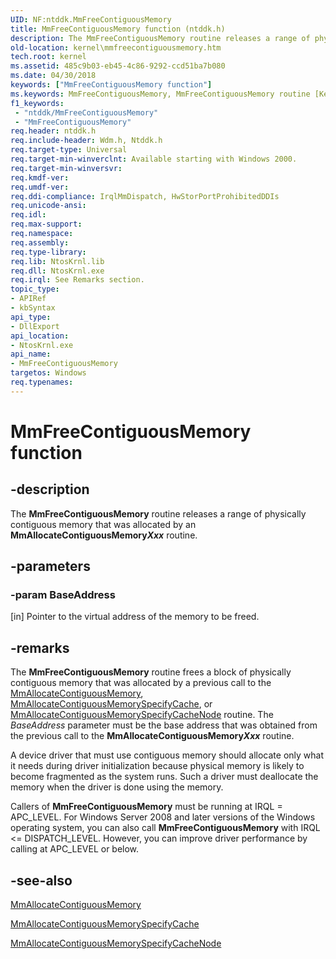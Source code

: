 ```yaml
---
UID: NF:ntddk.MmFreeContiguousMemory
title: MmFreeContiguousMemory function (ntddk.h)
description: The MmFreeContiguousMemory routine releases a range of physically contiguous memory that was allocated by an MmAllocateContiguousMemoryXxx routine.
old-location: kernel\mmfreecontiguousmemory.htm
tech.root: kernel
ms.assetid: 485c9b03-eb45-4c86-9292-ccd51ba7b080
ms.date: 04/30/2018
keywords: ["MmFreeContiguousMemory function"]
ms.keywords: MmFreeContiguousMemory, MmFreeContiguousMemory routine [Kernel-Mode Driver Architecture], k106_1b930a75-7382-4a6c-a638-3e7675f43f83.xml, kernel.mmfreecontiguousmemory, wdm/MmFreeContiguousMemory
f1_keywords:
 - "ntddk/MmFreeContiguousMemory"
 - "MmFreeContiguousMemory"
req.header: ntddk.h
req.include-header: Wdm.h, Ntddk.h
req.target-type: Universal
req.target-min-winverclnt: Available starting with Windows 2000.
req.target-min-winversvr: 
req.kmdf-ver: 
req.umdf-ver: 
req.ddi-compliance: IrqlMmDispatch, HwStorPortProhibitedDDIs
req.unicode-ansi: 
req.idl: 
req.max-support: 
req.namespace: 
req.assembly: 
req.type-library: 
req.lib: NtosKrnl.lib
req.dll: NtosKrnl.exe
req.irql: See Remarks section.
topic_type:
- APIRef
- kbSyntax
api_type:
- DllExport
api_location:
- NtosKrnl.exe
api_name:
- MmFreeContiguousMemory
targetos: Windows
req.typenames: 
---
```


# MmFreeContiguousMemory function


## -description


The <b>MmFreeContiguousMemory</b> routine releases a range of physically contiguous memory that was allocated by an <b>MmAllocateContiguousMemory<i>Xxx</i></b> routine.


## -parameters




### -param BaseAddress 
[in]
Pointer to the virtual address of the memory to be freed.


## -remarks



The <b>MmFreeContiguousMemory</b> routine frees a block of physically contiguous memory that was allocated by a previous call to the <a href="https://docs.microsoft.com/windows-hardware/drivers/ddi/wdm/nf-wdm-mmallocatecontiguousmemory">MmAllocateContiguousMemory</a>, <a href="https://docs.microsoft.com/windows-hardware/drivers/ddi/wdm/nf-wdm-mmallocatecontiguousmemoryspecifycache">MmAllocateContiguousMemorySpecifyCache</a>, or <a href="https://docs.microsoft.com/windows-hardware/drivers/ddi/wdm/nf-wdm-mmallocatecontiguousmemoryspecifycachenode">MmAllocateContiguousMemorySpecifyCacheNode</a> routine. The <i>BaseAddress</i> parameter must be the base address that was obtained from the previous call to the <b>MmAllocateContiguousMemory<i>Xxx</i></b> routine.

A device driver that must use contiguous memory should allocate only what it needs during driver initialization because physical memory is likely to become fragmented as the system runs. Such a driver must deallocate the memory when the driver is done using the memory.

Callers of <b>MmFreeContiguousMemory</b> must be running at IRQL = APC_LEVEL. For Windows Server 2008 and later versions of the Windows operating system, you can also call <b>MmFreeContiguousMemory</b> with IRQL <= DISPATCH_LEVEL. However, you can improve driver performance by calling at APC_LEVEL or below.




## -see-also




<a href="https://docs.microsoft.com/windows-hardware/drivers/ddi/wdm/nf-wdm-mmallocatecontiguousmemory">MmAllocateContiguousMemory</a>



<a href="https://docs.microsoft.com/windows-hardware/drivers/ddi/wdm/nf-wdm-mmallocatecontiguousmemoryspecifycache">MmAllocateContiguousMemorySpecifyCache</a>



<a href="https://docs.microsoft.com/windows-hardware/drivers/ddi/wdm/nf-wdm-mmallocatecontiguousmemoryspecifycachenode">MmAllocateContiguousMemorySpecifyCacheNode</a>
 

 

